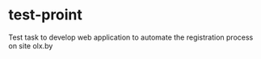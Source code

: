 # test-proint
Test task to develop web application to automate the registration process on site olx.by
